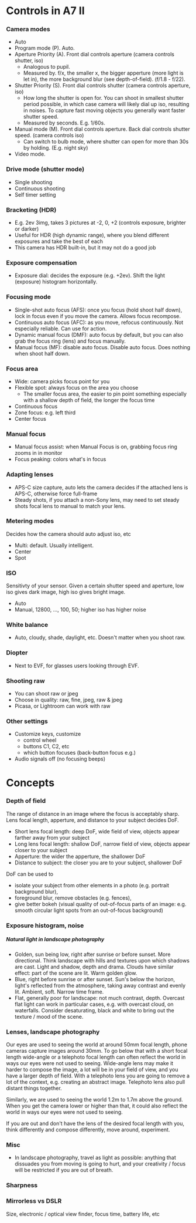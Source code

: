 # Controls in A7 II

### Camera modes

* Auto
* Program mode (P). Auto.
* Aperture Priority (A). Front dial controls aperture (camera controls shutter, iso)
  * Analogous to pupil.
  * Measured by. f/x, the smaller x, the bigger apperture (more light is let in), the more background blur (see depth-of-field). (f/1.8 - f/22).
* Shutter Priority (S). Front dial controls shutter (camera controls aperture, iso)
  * How long the shutter is open for. You can shoot in smallest shutter period possible, in which case camera will likely dial up iso, resulting in noises. To capture fast moving objects you generally want faster shutter speed.
  * Measured by seconds. E.g. 1/60s.
* Manual mode (M). Front dial controls aperture. Back dial controls shutter speed. (camera controls iso)
  * Can switch to bulb mode, where shutter can open for more than 30s by holding. (E.g. night sky)
* Video mode.

### Drive mode (shutter mode)

* Single shooting
* Continuous shooting
* Self timer setting

### Bracketing (HDR)

* E.g. 2ev 3img, takes 3 pictures at -2, 0, +2 (controls exposure, brighter or darker)
* Useful for HDR (high dynamic range), where you blend different exposures and take the best of each
* This camera has HDR built-in, but it may not do a good job

### Exposure compensation

* Exposure dial: decides the exposure (e.g. +2ev). Shift the light (exposure) histogram horizontally.

### Focusing mode

* Single-shot auto focus (AFS): once you focus (hold shoot half down), lock in focus even if you move the camera. Allows focus recompose.
* Continuous auto focus (AFC): as you move, refocus continuously. Not especially reliable. Can use for action.
* Dynamic manual focus (DMF): auto focus by default, but you can also grab the focus ring (lens) and focus manually.
* Manual focus (MF): disable auto focus. Disable auto focus. Does nothing when shoot half down.

### Focus area

* Wide: camera picks focus point for you
* Flexible spot: always focus on the area you choose
  * The smaller focus area, the easier to pin point something especially with a shallow depth of field, the longer the focus time
* Continuous focus
* Zone focus: e.g. left third
* Center focus

### Manual focus

* Manual focus assist: when Manual Focus is on, grabbing focus ring zooms in in monitor
* Focus peaking: colors what's in focus

### Adapting lenses

* APS-C size capture, auto lets the camera decides if the attached lens is APS-C, otherwise force full-frame
* Steady shots, if you attach a non-Sony lens, may need to set steady shots focal lens to manual to match your lens.

### Metering modes

Decides how the camera should auto adjust iso, etc
* Multi: default. Usually intelligent.
* Center
* Spot

### ISO

Sensitivty of your sensor. Given a certain shutter speed and aperture, low iso gives dark image, high iso gives bright image.
* Auto
* Manual, 12800, ..., 100, 50; higher iso has higher noise

### White balance

* Auto, cloudy, shade, daylight, etc. Doesn't matter when you shoot raw.

### Diopter

* Next to EVF, for glasses users looking through EVF.

### Shooting raw

* You can shoot raw or jpeg
* Choose in quality: raw, fine, jpeg, raw & jpeg
* Picasa, or Lightroom can work with raw

### Other settings

* Customize keys, customize
  * control wheel
  * buttons C1, C2, etc
  * which button focuses (back-button focus e.g.)
* Audio signals off (no focusing beeps)

# Concepts

### Depth of field

The range of distance in an image where the focus is acceptably sharp.
Lens focal length, apperture, and distance to your subject decides DoF.

* Short lens focal length: deep DoF, wide field of view, objects appear farther away from your subject
* Long lens focal length: shallow DoF, narrow field of view, objects appear closer to your subject
* Apperture: the wider the apperture, the shallower DoF
* Distance to subject: the closer you are to your subject, shallower DoF

DoF can be used to
* isolate your subject from other elements in a photo (e.g. portrait background blur),
* foreground blur, remove obstacles (e.g. fences),
* give better bokeh (visual quality of out-of-focus parts of an image: e.g. smooth circular light spots from an out-of-focus background)

### Exposure histogram, noise

##### Natural light in landscape photography

* Golden, sun being low, right after sunrise or before sunset. More directional. Think landscape with hills and textures upon which shadows are cast. Light and shadow, depth and drama. Clouds have similar effect: part of the scene are lit. Warm golden glow.
* Blue, right before sunrise or after sunset. Sun's below the horizon, light's reflected from the atmosphere, taking away contrast and evenly lit. Ambient, soft. Narrow time frame. 
* Flat, generally poor for landscape: not much contrast, depth. Overcast flat light can work in particular cases, e.g. with overcast cloud, on waterfalls. Consider desaturating, black and white to bring out the texture / mood of the scene.

### Lenses, landscape photography

Our eyes are used to seeing the world at around 50mm focal length, phone cameras capture images around 30mm.
To go below that with a short focal length wide-angle or a telephoto focal length can often reflect the world in ways our eyes were not used to seeing.
Wide-angle lens may make it harder to compose the image, a lot will be in your field of view, and you have a larger depth of field.
With a telephoto lens you are going to remove a lot of the context, e.g. creating an abstract image. Telephoto lens also pull distant things together.

Similarly, we are used to seeing the world 1.2m to 1.7m above the ground. When you get the camera lower or higher than that, it could also reflect the world in ways our eyes were not used to seeing.

If you are out and don't have the lens of the desired focal length with you, think differently and compose differently, move around, experiment.

### Misc

* In landscape photography, travel as light as possible: anything that dissuades you from moving is going to hurt, and your creativity / focus will be restricted if you are out of breath.

### Sharpness

### Mirrorless vs DSLR

Size, electronic / optical view finder, focus time, battery life, etc
